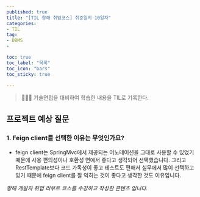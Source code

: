 ```yaml
---
published: true
title: "[TIL 항해 취업코스] 취준일지 10일차"
categories: 
- TIL
tag:
- DBMS
- 

toc: true
toc_label: "목록"
toc_icon: "bars"
toc_sticky: true

---
```

> 👩🏻‍💻 기술면접을 대비하여 학습한 내용을 TIL로 기록한다.
## 프로젝트 예상 질문
### 1. Feign client를 선택한 이유는 무엇인가요?
* feign client는 SpringMvc에서 제공되는 어노테이션을 그대로 사용할 수 있었기 때문에 사용 편의성이나 호환성 면에서 좋다고 생각되어 선택했습니다.
그리고 RestTemplate보다 코드 가독성이 좋고 테스트도 편해서 실무에서 많이 선택하고 있기 때문에 feign client를 잘 익히는 것이 좋다고 생각한 것도 이유입니다.

_항해 개발자 취업 리부트 코스를 수강하고 작성한 콘텐츠 입니다._